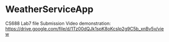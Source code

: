 # WeatherServiceApp

CS688 Lab7 file Submission
Video demonstration: https://drive.google.com/file/d/1Tz00dQJk1spK8oKcsIp2g9C5b_xnBv5v/view
